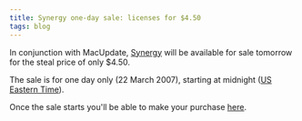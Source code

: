 ```yaml
---
title: Synergy one-day sale: licenses for $4.50
tags: blog
---
```


In conjunction with MacUpdate, [Synergy](http://synergy.wincent.com) will be available for sale tomorrow for the steal price of only \$4.50.

The sale is for one day only (22 March 2007), starting at midnight ([US Eastern Time](http://www.time.gov/timezone.cgi?Eastern/d/-5)).

Once the sale starts you'll be able to make your purchase [here](http://www.macupdate.com/promo/index.php?buy=hKClcjkPLjsZ).
